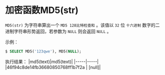 # 加密函数MD5(str)

`MD5(str)` 为字符串算出一个 `MD5 128比特检查和` 。该值以 `32` 位 `十六进制` 数字的二进制字符串形势返回，若参数为 `NULL` 则会返回 `NULL` 。

示例：

``` sql
$ SELECT MD5('123qwe'), MD5(NULL);
```

执行结果：
|md5(text)|md5(text)|
|-----|-----|
|46f94c8de14fb36680850768ff1b7f2a | [null]|
